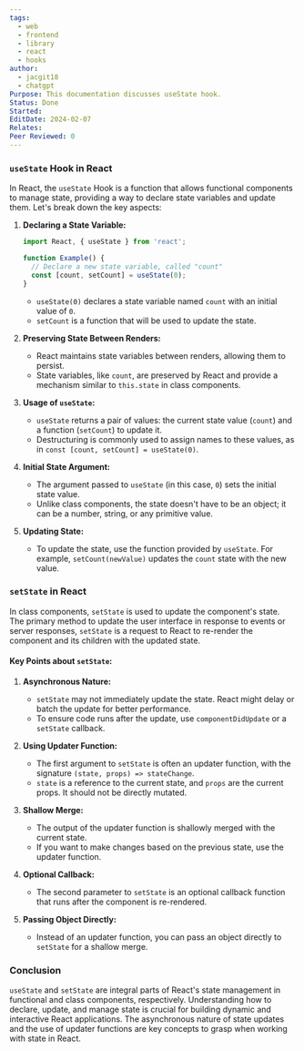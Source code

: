 ```yaml
---
tags:
  - web
  - frontend
  - library
  - react
  - hooks
author:
  - jacgit18
  - chatgpt
Purpose: This documentation discusses useState hook.
Status: Done
Started: 
EditDate: 2024-02-07
Relates: 
Peer Reviewed: 0
---
```

### `useState` Hook in React

In React, the `useState` Hook is a function that allows functional components to manage state, providing a way to declare state variables and update them. Let's break down the key aspects:

1. **Declaring a State Variable:**
   ```javascript
   import React, { useState } from 'react';

   function Example() {
     // Declare a new state variable, called "count"
     const [count, setCount] = useState(0);
   }
   ```
   - `useState(0)` declares a state variable named `count` with an initial value of `0`.
   - `setCount` is a function that will be used to update the state.

2. **Preserving State Between Renders:**
   - React maintains state variables between renders, allowing them to persist.
   - State variables, like `count`, are preserved by React and provide a mechanism similar to `this.state` in class components.

3. **Usage of `useState`:**
   - `useState` returns a pair of values: the current state value (`count`) and a function (`setCount`) to update it.
   - Destructuring is commonly used to assign names to these values, as in `const [count, setCount] = useState(0)`.

4. **Initial State Argument:**
   - The argument passed to `useState` (in this case, `0`) sets the initial state value.
   - Unlike class components, the state doesn't have to be an object; it can be a number, string, or any primitive value.

5. **Updating State:**
   - To update the state, use the function provided by `useState`. For example, `setCount(newValue)` updates the `count` state with the new value.

### `setState` in React

In class components, `setState` is used to update the component's state. The primary method to update the user interface in response to events or server responses, `setState` is a request to React to re-render the component and its children with the updated state.

#### Key Points about `setState`:

1. **Asynchronous Nature:**
   - `setState` may not immediately update the state. React might delay or batch the update for better performance.
   - To ensure code runs after the update, use `componentDidUpdate` or a `setState` callback.

2. **Using Updater Function:**
   - The first argument to `setState` is often an updater function, with the signature `(state, props) => stateChange`.
   - `state` is a reference to the current state, and `props` are the current props. It should not be directly mutated.

3. **Shallow Merge:**
   - The output of the updater function is shallowly merged with the current state.
   - If you want to make changes based on the previous state, use the updater function.

4. **Optional Callback:**
   - The second parameter to `setState` is an optional callback function that runs after the component is re-rendered.

5. **Passing Object Directly:**
   - Instead of an updater function, you can pass an object directly to `setState` for a shallow merge.

### Conclusion

`useState` and `setState` are integral parts of React's state management in functional and class components, respectively. Understanding how to declare, update, and manage state is crucial for building dynamic and interactive React applications. The asynchronous nature of state updates and the use of updater functions are key concepts to grasp when working with state in React.